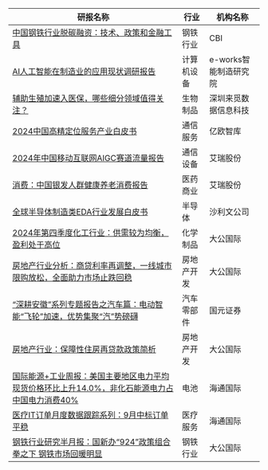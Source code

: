 | 研报名称 | 行业 | 机构名称 |
|------|----------|--------------|
| [中国钢铁行业脱碳融资：技术、政策和金融工具](https://pdf.dfcfw.com/pdf/H3_AP202410121640272632_1.pdf?1728729440000.pdf) | 钢铁行业 | CBI| 
| [AI人工智能在制造业的应用现状调研报告](https://pdf.dfcfw.com/pdf/H3_AP202410121640272637_1.pdf?1728726714000.pdf) | 计算机设备 | e-works智能制造研究院| 
| [辅助生殖加速入医保，哪些细分领域值得关注？](https://pdf.dfcfw.com/pdf/H3_AP202410121640272635_1.pdf?1728730757000.pdf) | 生物制品 | 深圳来觅数据信息科技| 
| [2024中国高精定位服务产业白皮书](https://pdf.dfcfw.com/pdf/H3_AP202410121640272638_1.pdf?1728727230000.pdf) | 通信服务 | 亿欧智库| 
| [2024年中国移动互联网AIGC赛道流量报告](https://pdf.dfcfw.com/pdf/H3_AP202410121640272642_1.pdf?1728725417000.pdf) | 通信设备 | 艾瑞股份| 
| [消费：中国银发人群健康养老消费报告](https://pdf.dfcfw.com/pdf/H3_AP202410121640272641_1.pdf?1728717543000.pdf) | 医药商业 | 艾瑞股份| 
| [全球半导体制造类EDA行业发展白皮书](https://pdf.dfcfw.com/pdf/H3_AP202410121640272640_1.pdf?1728725217000.pdf) | 半导体 | 沙利文公司| 
| [2024年第四季度化工行业：供需较为均衡，盈利处于高位](https://pdf.dfcfw.com/pdf/H3_AP202410121640273007_1.pdf?1728725765000.pdf) | 化学制品 | 大公国际| 
| [房地产行业分析：商贷利率再调整，一线城市限购放松，全面助力市场止跌回稳](https://pdf.dfcfw.com/pdf/H3_AP202410121640273009_1.pdf?1728723875000.pdf) | 房地产开发 | 大公国际| 
| [“深耕安徽”系列专题报告之汽车篇：电动智能“飞轮”加速，优势集聚“汽”势磅礴](https://pdf.dfcfw.com/pdf/H3_AP202410121640273125_1.pdf?1728722369000.pdf) | 汽车零部件 | 国元证券| 
| [房地产行业：保障性住房再贷款政策简析](https://pdf.dfcfw.com/pdf/H3_AP202410121640273006_1.pdf?1728725765000.pdf) | 房地产开发 | 大公国际| 
| [国际能源+工业周报：美国主要地区电力平均现货价格环比上升14.0%，非化石能源电力占中国电力消费40%](https://pdf.dfcfw.com/pdf/H3_AP202410121640273137_1.pdf?1728724394000.pdf) | 电池 | 海通国际| 
| [医疗IT订单月度数据跟踪系列：9月中标订单平稳](https://pdf.dfcfw.com/pdf/H3_AP202410121640273133_1.pdf?1728721830000.pdf) | 医疗服务 | 海通国际| 
| [钢铁行业研究半月报：国新办“924”政策组合拳之下 钢铁市场回暖明显](https://pdf.dfcfw.com/pdf/H3_AP202410121640272633_1.pdf?1728724651000.pdf) | 钢铁行业 | 大公国际| 
